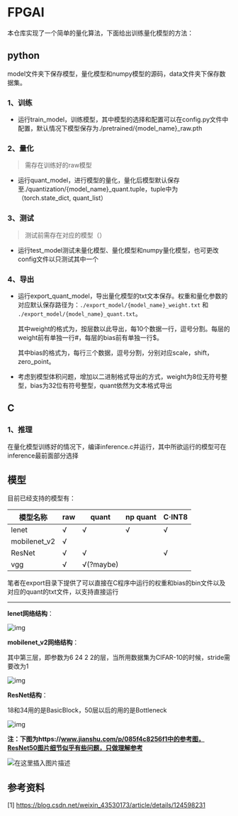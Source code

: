 # FPGAI

本仓库实现了一个简单的量化算法，下面给出训练量化模型的方法：

## python

model文件夹下保存模型，量化模型和numpy模型的源码，data文件夹下保存数据集。

### 1、训练

- 运行train_model，训练模型，其中模型的选择和配置可以在config.py文件中配置，默认情况下模型保存为./pretrained/{model_name}_raw.pth

### 2、量化

> 需存在训练好的raw模型

- 运行quant_model，进行模型的量化，量化后模型默认保存至./quantization/{model_name}_quant.tuple，tuple中为（torch.state_dict, quant_list）

### 3、测试

> 测试前需存在对应的模型（）

- 运行test_model测试未量化模型、量化模型和numpy量化模型，也可更改config文件以只测试其中一个

### 4、导出

- 运行export_quant_model，导出量化模型的txt文本保存。权重和量化参数的对应默认保存路径为：`./export_model/{model_name}_weight.txt` 和 `./export_model/{model_name}_quant.txt`。

  其中weight的格式为，按层数以此导出，每10个数据一行，逗号分割。每层的weight前有单独一行#，每层的bias前有单独一行$。

  其中bias的格式为，每行三个数据，逗号分割，分别对应scale，shift，zero_point。
  
- 考虑到模型体积问题，增加以二进制格式导出的方式，weight为8位无符号整型，bias为32位有符号整型，quant依然为文本格式导出

## C

### 1、推理

在量化模型训练好的情况下，编译inference.c并运行，其中所欲运行的模型可在inference最前面部分选择

## 模型

目前已经支持的模型有：

| 模型名称     | raw  | quant     | np quant | C·INT8 |
| ------------ | ---- | --------- | -------- | ------ |
| lenet        | √    | √         | √        | √      |
| mobilenet_v2 | √    |           |          |        |
| ResNet       | √    | √         |          | √      |
| vgg          | √    | √(?maybe) |          |        |

笔者在export目录下提供了可以直接在C程序中运行的权重和bias的bin文件以及对应的quant的txt文件，以支持直接运行

****

**lenet网络结构**：

![img](https://img-blog.csdnimg.cn/d0db1f76faf044cfb9eeff0026df5f5c.png)

**mobilenet_v2网络结构**：

其中第三层，即参数为6 24 2 2的层，当所用数据集为CIFAR-10的时候，stride需要改为1

![img](https://img-blog.csdnimg.cn/20210516115659558.png?x-oss-process=image/watermark,type_ZmFuZ3poZW5naGVpdGk,shadow_10,text_aHR0cHM6Ly9ibG9nLmNzZG4ubmV0L3dlaXhpbl80NDc1MTI5NA==,size_16,color_FFFFFF,t_70)

**ResNet结构**：

18和34用的是BasicBlock，50层以后的用的是Bottleneck

![img](https://pic1.zhimg.com/v2-181cd2dc1d4dc7f3cb05f844d96017f4_b.jpg)

**注：下图为https://www.jianshu.com/p/085f4c8256f1中的参考图，ResNet50图片细节似乎有些问题，只做理解参考**

![在这里插入图片描述](https://img-blog.csdnimg.cn/20191219110451136.png?x-oss-process=image/watermark,type_ZmFuZ3poZW5naGVpdGk,shadow_10,text_aHR0cHM6Ly9ibG9nLmNzZG4ubmV0L0NoZXVuZ2xlaWxlaQ==,size_16,color_FFFFFF,t_70)

## 参考资料

[1] https://blog.csdn.net/weixin_43530173/article/details/124598231